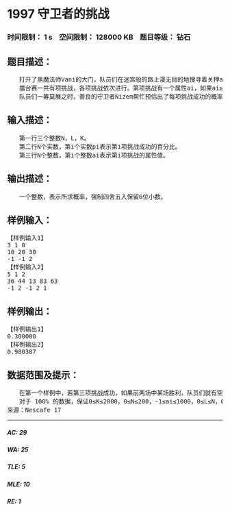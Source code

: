 # 1997 守卫者的挑战   
### 时间限制： 1 s&nbsp;&nbsp;&nbsp;&nbsp;空间限制： 128000 KB&nbsp;&nbsp;&nbsp;&nbsp;题目等级： 钻石  
## 题目描述：  

<pre>
　　打开了黑魔法师Vani的大门，队员们在迷宫般的路上漫无目的地搜寻着关押applepi的监狱的所在地。突然，眼前一道亮光闪过。“我，Nizem，是黑魔法圣殿的守卫者。如果你能通过我的挑战，那么你可以带走黑魔法圣殿的地图……”瞬间，队员们被传送到了一个擂台上，最初身边有一个容量为K的包包。  
　　擂台赛一共有项挑战，各项挑战依次进行。第项挑战有一个属性ai，如果ai≥0，表示这次挑战成功后可以再获得一个容量为ai的包包；如果ai = -1，则表示这次挑战成功后可以得到一个大小为 1 的地图残片。地图残片必须装在包包里才能带出擂台，包包没有必要全部装满，但是队员们必须把获得的所有的地图残片都带走（没有得到的不用考虑，只需要完成所有N项挑战后背包容量足够容纳地图残片即可），才能拼出完整的地图。并且他们至少要挑战成功L次才能离开擂台。  
　　队员们一筹莫展之时，善良的守卫者Nizem帮忙预估出了每项挑战成功的概率，其中第i项挑战成功的概率为pi %。现在，请你帮忙预测一下，队员们能够带上他们获得的地图残片离开擂台的概率。
</pre>
  
  
## 输入描述：  

<pre>
　　第一行三个整数N，L，K。  
　　第二行N个实数，第i个实数pi表示第i项挑战成功的百分比。  
　　第三行N个整数，第i个整数ai表示第i项挑战的属性值。
</pre>
  
  
## 输出描述：  

<pre>
　　一个整数，表示所求概率，强制四舍五入保留6位小数。
</pre>
  
  
## 样例输入：  

<pre>
【样例输入1】  
3 1 0  
10 20 30  
-1 -1 2
【样例输入2】  
5 1 2  
36 44 13 83 63  
-1 2 -1 2 1
</pre>
  
  
## 样例输出：  

<pre>
【样例输出1】  
0.300000
【样例输出2】  
0.980387
</pre>
  
  
## 数据范围及提示：  

<pre>
　　在第一个样例中，若第三项挑战成功，如果前两场中某场胜利，队员们就有空间来容纳得到的地图残片，如果挑战失败，根本就没有获得地图残片，不用考虑是否能装下；若第三项挑战失败，如果前两场有胜利，没有包来装地图残片，如果前两场都失败，不满足至少挑战成功L次（L = 1）的要求。因此所求概率就是第三场挑战获胜的概率。
　　对于 100% 的数据，保证0≤K≤2000，0≤N≤200，-1≤ai≤1000，0≤L≤N，0≤pi≤100。
来源：Nescafe 17
</pre>
  
  
***  

##### AC: 29  
##### WA: 25  
##### TLE: 5  
##### MLE: 10  
##### RE: 1  
